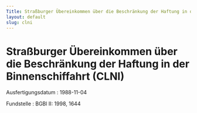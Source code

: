 ```yaml
---
Title: Straßburger Übereinkommen über die Beschränkung der Haftung in der Binnenschiffahrt
layout: default
slug: clni
---
```


# Straßburger Übereinkommen über die Beschränkung der Haftung in der Binnenschiffahrt (CLNI)

Ausfertigungsdatum
:   1988-11-04

Fundstelle
:   BGBl II: 1998, 1644

